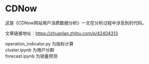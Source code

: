 # CDNow
这是《CDNow网站用户消费数据分析》一文在分析过程中涉及到的代码。

文章链接地址：https://zhuanlan.zhihu.com/p/42404313

operation_indicator.py 为指标计算  
cluster.ipynb 为用户分群  
forecast.ipynb 为销量预测
